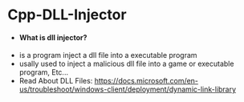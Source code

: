 # Cpp-DLL-Injector

* #### What is dll injector?
*   is a program inject a dll file into a executable program
*   usally used to inject a malicious dll file into a game or executable program, Etc...
*   Read About DLL Files: https://docs.microsoft.com/en-us/troubleshoot/windows-client/deployment/dynamic-link-library
